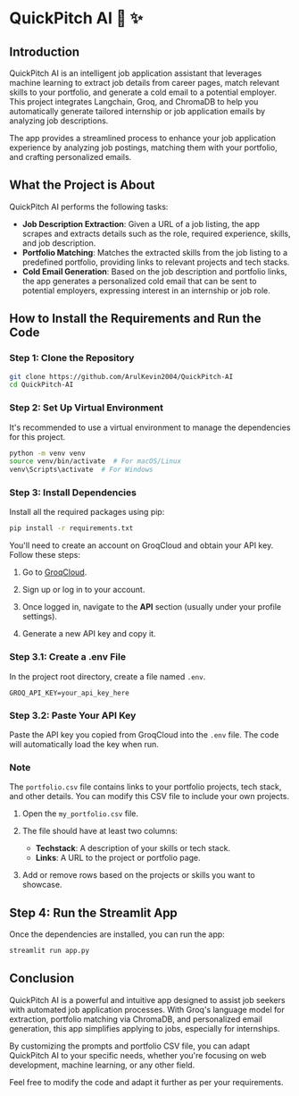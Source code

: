 # QuickPitch AI 🔮 ✨

## Introduction
QuickPitch AI is an intelligent job application assistant that leverages machine learning to extract job details from career pages, match relevant skills to your portfolio, and generate a cold email to a potential employer. This project integrates Langchain, Groq, and ChromaDB to help you automatically generate tailored internship or job application emails by analyzing job descriptions.

The app provides a streamlined process to enhance your job application experience by analyzing job postings, matching them with your portfolio, and crafting personalized emails.

## What the Project is About
QuickPitch AI performs the following tasks:

- **Job Description Extraction**: Given a URL of a job listing, the app scrapes and extracts details such as the role, required experience, skills, and job description.
- **Portfolio Matching**: Matches the extracted skills from the job listing to a predefined portfolio, providing links to relevant projects and tech stacks.
- **Cold Email Generation**: Based on the job description and portfolio links, the app generates a personalized cold email that can be sent to potential employers, expressing interest in an internship or job role.

## How to Install the Requirements and Run the Code

### Step 1: Clone the Repository
```bash
git clone https://github.com/ArulKevin2004/QuickPitch-AI
cd QuickPitch-AI
```
### Step 2: Set Up Virtual Environment

It's recommended to use a virtual environment to manage the dependencies for this project.

```bash
python -m venv venv
source venv/bin/activate  # For macOS/Linux
venv\Scripts\activate  # For Windows
```
### Step 3: Install Dependencies

Install all the required packages using pip:

```bash
pip install -r requirements.txt
```
  
  You'll need to create an account on GroqCloud and obtain your API key. Follow these steps:
  
  1. Go to [GroqCloud](https://groq.com).
  
  2. Sign up or log in to your account.
  
  3. Once logged in, navigate to the **API** section (usually under your profile settings).
  
  4. Generate a new API key and copy it.

  ### Step 3.1: Create a .env File
  
  In the project root directory, create a file named `.env`.
  
  ```plaintext
  GROQ_API_KEY=your_api_key_here
  ```
  
  ### Step 3.2: Paste Your API Key
  
  Paste the API key you copied from GroqCloud into the `.env` file. The code will automatically load the key when run.

### **Note**
The `portfolio.csv` file contains links to your portfolio projects, tech stack, and other details. You can modify this CSV file to include your own projects.

1. Open the `my_portfolio.csv` file.

2. The file should have at least two columns:
   - **Techstack**: A description of your skills or tech stack.
   - **Links**: A URL to the project or portfolio page.

3. Add or remove rows based on the projects or skills you want to showcase.

  

## Step 4: Run the Streamlit App

Once the dependencies are installed, you can run the app:

```bash
streamlit run app.py
```

## Conclusion

QuickPitch AI is a powerful and intuitive app designed to assist job seekers with automated job application processes. With Groq's language model for extraction, portfolio matching via ChromaDB, and personalized email generation, this app simplifies applying to jobs, especially for internships.

By customizing the prompts and portfolio CSV file, you can adapt QuickPitch AI to your specific needs, whether you're focusing on web development, machine learning, or any other field.

Feel free to modify the code and adapt it further as per your requirements.
